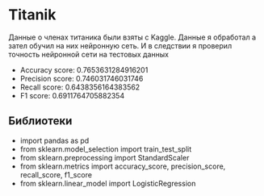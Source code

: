 # Titanik
Данные о членах титаника были взяты с Kaggle. Данные я обработал а зател обучил на них нейронную сеть. И в следствии я проверил точность нейронной сети на тестовых данных
- Accuracy score: 0.7653631284916201
- Precision score: 0.746031746031746
- Recall score: 0.6438356164383562
- F1 score: 0.6911764705882354


## Библиотеки
- import pandas as pd
- from sklearn.model_selection import train_test_split
- from sklearn.preprocessing import StandardScaler
- from sklearn.metrics import accuracy_score, precision_score, recall_score, f1_score
- from sklearn.linear_model import LogisticRegression
